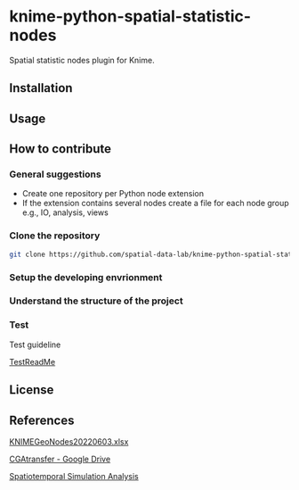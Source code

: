 # knime-python-spatial-statistic-nodes

Spatial statistic nodes plugin for Knime.

## Installation





## Usage






## How to contribute

### General suggestions

- Create one repository per Python node extension
- If the extension contains several nodes create a file for each node group e.g., IO, analysis,
views

### Clone the repository

```bash
git clone https://github.com/spatial-data-lab/knime-python-spatial-statistic-nodes.git
```

### Setup the developing envrionment


### Understand the structure of the project


### Test


Test guideline 

[TestReadMe](https://docs.google.com/document/d/1XrJFvqVCreyBGRcP9M-M9afq0l5gFGIMxk_SUpno1yc/edit?usp=sharing)

## License

## References

[KNIMEGeoNodes20220603.xlsx](https://docs.google.com/spreadsheets/d/1qXoCPaJtxtbdXp7wjqliCQ7hAWkyBObF/edit?usp=sharing&ouid=102101640576662100418&rtpof=true&sd=true)

[CGAtransfer - Google Drive](https://drive.google.com/drive/folders/1WhZ6lURlsPx4YbSZWPyv2QRGDPnkofdk?usp=sharing)


[Spatiotemporal Simulation Analysis](http://129.174.21.126:8080/knime/webportal/space/)

